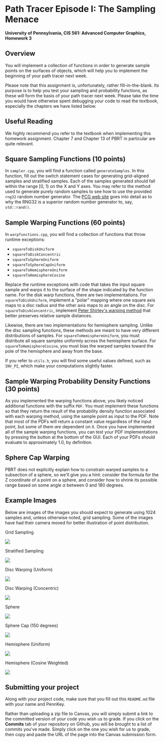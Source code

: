 Path Tracer Episode I: The Sampling Menace
======================

**University of Pennsylvania, CIS 561: Advanced Computer Graphics, Homework 3**

Overview
------------
You will implement a collection of functions in order to generate sample points
on the surfaces of objects, which will help you to implement the beginning of
your path tracer next week.

Please note that this assignment is, unfortunately, rather fill-in-the-blank.
Its purpose is to help you test your sampling and probability functions, as
these will form the basis of your path tracer next week. Please take the time
you would have otherwise spent debugging your code to read the textbook,
especially the chapters we have listed below.

Useful Reading
---------
We highly recommend you refer to the textbook when implementing this homework
assignment. Chapter 7 and Chapter 13 of PBRT in particular are quite relevant.

Square Sampling Functions (10 points)
--------
In `sampler.cpp`, you will find a function called `generateSamples`. In this
function, fill out the switch statement cases for generating grid-aligned
samples and stratified samples. Each of the samples generated should fall within
the range [0, 1) on the X and Y axes. You may refer to the method used to
generate purely random samples to see how to use the provided `rng32` random
number generator. The [PCG web site](http://www.pcg-random.org/) goes into
detail as to why the RNG32 is a superior random number generator to, say,
`std::rand()`.

Sample Warping Functions (60 points)
------
In `warpfunctions.cpp`, you will find a collection of functions that throw
runtime exceptions:
* `squareToDiskUniform`
* `squareToDiskConcentric`
* `squareToSphereUniform`
* `squareToSphereCapUniform`
* `squareToHemisphereUniform`
* `squareToHemisphereCosine`

Replace the runtime exceptions with code that takes the input square sample and
warps it to the surface of the shape indicated by the function name. For the
disk warp functions, there are two implementations. For
`squareToDiskUniform`, implement a "polar" mapping where one square axis maps
to a disc radius and the other axis maps to an angle on the disc. For
`squareToDiskConcentric`, implement [Peter Shirley's warping method](https://pdfs.semanticscholar.org/4322/6a3916a85025acbb3a58c17f6dc0756b35ac.pdf)
that better preserves relative sample distances.

Likewise, there are two implementations for hemisphere sampling. Unlike the disc
sampling functions, these methods are meant to have very different distributions
of samples. For `squareToHemisphereUniform`, you must distribute all square
samples uniformly across the hemisphere surface. For `squareToHemisphereCosine`,
you must bias the warped samples toward the pole of the hemisphere and away from
the base.

If you refer to `utils.h`, you will find some useful values defined, such as
`INV_PI`, which make your computations slightly faster.

Sample Warping Probability Density Functions (30 points)
-------------
As you implemented the warping functions above, you likely noticed additional
functions with the suffix `PDF`. You must implement these functions so that they
return the result of the probability density function associated with each
warping method, using the sample point as input to the PDF. Note that most of
the PDFs will return a constant value regardless of the input point, but some
of them _are_ dependent on it. Once you have implemented all of the sample
warping functions, you can test your PDF implementations by pressing the button
at the bottom of the GUI. Each of your PDFs should evaluate to approximately
1.0, by definition.

Sphere Cap Warping
------------
PBRT does not explicitly explain how to constrain warped samples to a subsection
of a sphere, so we'll give you a hint: consider the formula for the Z coordinate
of a point on a sphere, and consider how to shrink its possible range based on
some angle $\alpha$ between 0 and 180 degrees.

Example Images
-------------
Below are images of the images you should expect to generate using 1024 samples
and, unless otherwise noted, grid sampling. Some of the images have had their
camera moved for better illustration of point distribution.

Grid Sampling

![](./grid.png)

Stratified Sampling

![](./stratified.png)

Disc Warping (Uniform)

![](./discunif.png)

Disc Warping (Concentric)

![](./diskcon.png)

Sphere

![](./sphere.png)

Sphere Cap (150 degrees)

![](./spherecap.png)

Hemisphere (Uniform)

![](./hemiunif.png)

Hemisphere (Cosine Weighted)

![](./hemicos.png)

Submitting your project
--------------
Along with your project code, make sure that you fill out this `README.md` file
with your name and PennKey.

Rather than uploading a zip file to Canvas, you will simply submit a link to
the committed version of your code you wish us to grade. If you click on the
__Commits__ tab of your repository on Github, you will be brought to a list of
commits you've made. Simply click on the one you wish for us to grade, then copy
and paste the URL of the page into the Canvas submission form.
